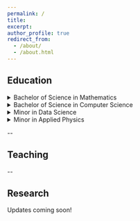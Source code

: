 ```yaml
---
permalink: /
title:
excerpt:
author_profile: true
redirect_from: 
  - /about/
  - /about.html
---
```


## Education

<details>
  <summary>Bachelor of Science in Mathematics</summary>
  <div>
  <p>Class: 2026</p>
  <p> School: California State University, San Bernardino</p>
  </div>
  <details>
  <summary>Courses</summary>
    <ul style="list-style-type:none">
      <li>Advanced Real Analysis</li>
      <li>Real Analysis</li>
      <li>Complex Analysis</li>
      <li>Theory of Rings and Fields</li>
      <li>Group Theory</li>
      <li>Advanced Linear Algebra</li>
      <li>Applied Linear Algebra</li>
      <li>Discrete Mathematics</li>
      <li>Differential Equations with Dynamical Systems II</li>
      <li>Differential Equations with Dynamical Systems I</li>
      <li>Topology</li>
      <li>Euclidean Geometry with Transformations</li>
      <li>Probability Theory</li>
      <li>Statistics with Applications</li>
      <li>Multivariable Calculus</li>
      <li>Calculus II</li>
      <li>Calculus I</li>
      <li>Pre-Calculus</li>
      <li>Mathematical Logic</li>
      <li>Proofs</li>
    </ul>
  </details>
</details>

<details>
  <summary>Bachelor of Science in Computer Science</summary>
  <div>
  <p>Class: 2026</p>
  <p> School: California State University, San Bernardino</p>
  </div>
  <details>
  <summary>Courses</summary>
    <ul style="list-style-type:none">
      <li>Algorithm Analysis</li>
      <li>Software Engineering</li>
      <li>Compilers</li>
      <li>Introduction to Artificial Intelligence</li>
      <li>Parallel Algorithms and Programming</li>
      <li>Operating Systems</li>
      <li>Numerical Analysis</li>
      <li>Database Systems</li>
      <li>Machine Learning</li>
      <li>Contemporary Computer Architecture</li>
      <li>Computer Graphics</li>
      <li>Introduction to Formal Languages and Automata Theiry</li>
      <li>Computer Networking and Security</li>
      <li>Digital Logic</li>
      <li>Machine Organization</li>
      <li>Computer Science II</li>
      <li>Computer Science I</li>
    </ul>
  </details>
</details>

<details>
  <summary>Minor in Data Science</summary>
  <div>
  <p>Class: 2026</p>
  <p> School: California State University, San Bernardino</p>
</details>

<details>
  <summary>Minor in Applied Physics</summary>
  <div>
  <p>Class: 2026</p>
  <p> School: California State University, San Bernardino</p>
  </div>
</details>

--

## Teaching

--

## Research

Updates coming soon!
